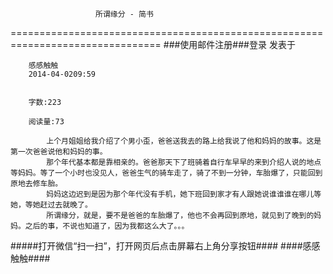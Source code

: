                        所谓缘分 - 简书
================================================================================
###使用邮件注册###登录        发表于


        
        感感触触
        2014-04-0209:59


        字数:223

        阅读量:73

        	上个月姐姐给我介绍了个男小歪，爸爸送我去的路上给我说了他和妈妈的故事。这是第一次爸爸说他和妈妈的事。
        	那个年代基本都是靠相亲的。爸爸那天下了班骑着自行车早早的来到介绍人说的地点等妈妈。等了一个小时也没见人，爸爸生气的骑车走了，骑了不到一分钟，车胎爆了，只能回到原地去修车胎。
        	妈妈这边迟到是因为那个年代没有手机，她下班回到家才有人跟她说谁谁谁在哪儿等她，等她赶过去就晚了。
        	所谓缘分，就是，要不是爸爸的车胎爆了，他也不会再回到原地，就见到了晚到的妈妈。之后的事，不说也知道了，因为我都这么大了。。。
#####打开微信“扫一扫”，打开网页后点击屏幕右上角分享按钮####
        ####感感触触####
      